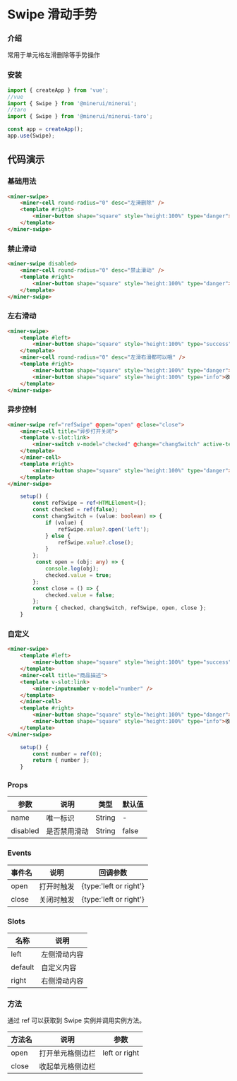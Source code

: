 #  Swipe 滑动手势

### 介绍

常用于单元格左滑删除等手势操作

### 安装

``` javascript
import { createApp } from 'vue';
//vue
import { Swipe } from '@minerui/minerui';
//taro
import { Swipe } from '@minerui/minerui-taro';

const app = createApp();
app.use(Swipe);
```

## 代码演示

### 基础用法

``` html
<miner-swipe>
    <miner-cell round-radius="0" desc="左滑删除" />
    <template #right>
        <miner-button shape="square" style="height:100%" type="danger">删除</miner-button>
    </template>
</miner-swipe>
```


### 禁止滑动

``` html
<miner-swipe disabled>
    <miner-cell round-radius="0" desc="禁止滑动" />
    <template #right>
        <miner-button shape="square" style="height:100%" type="danger">删除</miner-button>
    </template>
</miner-swipe>
```


### 左右滑动

``` html
<miner-swipe>
    <template #left>
        <miner-button shape="square" style="height:100%" type="success">选择</miner-button>
    </template>
    <miner-cell round-radius="0" desc="左滑右滑都可以哦" />
    <template #right>
        <miner-button shape="square" style="height:100%" type="danger">删除</miner-button>
        <miner-button shape="square" style="height:100%" type="info">收藏</miner-button>
    </template>
</miner-swipe>
```


### 异步控制

``` html
<miner-swipe ref="refSwipe" @open="open" @close="close">
    <miner-cell title="异步打开关闭">
    <template v-slot:link>
        <miner-switch v-model="checked" @change="changSwitch" active-text="开" inactive-text="关" />
    </template>
    </miner-cell>
    <template #right>
        <miner-button shape="square" style="height:100%" type="danger">删除</miner-button>
    </template>
</miner-swipe>
```
``` typescript
    setup() {
        const refSwipe = ref<HTMLElement>();
        const checked = ref(false);
        const changSwitch = (value: boolean) => {
            if (value) {
                refSwipe.value?.open('left');
            } else {
                refSwipe.value?.close();
            }
        };
         const open = (obj: any) => {
            console.log(obj);
            checked.value = true;
        };
        const close = () => {
            checked.value = false;
        };
        return { checked, changSwitch, refSwipe, open, close };
    }
```

### 自定义

``` html
<miner-swipe>
    <template #left>
        <miner-button shape="square" style="height:100%" type="success">选择</miner-button>
    </template>
    <miner-cell title="商品描述">
    <template v-slot:link>
        <miner-inputnumber v-model="number" />
    </template>
    </miner-cell>
    <template #right>
        <miner-button shape="square" style="height:100%" type="danger">删除</miner-button>
        <miner-button shape="square" style="height:100%" type="info">收藏</miner-button>
    </template>
</miner-swipe>
```

``` typescript
    setup() {
        const number = ref(0);
        return { number };
    }
```



### Props

| 参数     | 说明         | 类型   | 默认值 |
|----------|--------------|--------|--------|
| name     | 唯一标识     | String | -      |
| disabled | 是否禁用滑动 | String | false  |

### Events

| 事件名 | 说明       | 回调参数               |
|--------|------------|------------------------|
| open   | 打开时触发 | {type:'left or right'} |
| close  | 关闭时触发 | {type:'left or right'} |
    

### Slots
| 名称    | 说明         |
|---------|--------------|
| left    | 左侧滑动内容 |
| default | 自定义内容   |
| right   | 右侧滑动内容 |

### 方法
通过 ref 可以获取到 Swipe 实例并调用实例方法。

| 方法名 | 说明             | 参数          |
|--------|------------------|---------------|
| open   | 打开单元格侧边栏 | left or right |
| close  | 收起单元格侧边栏 |               |